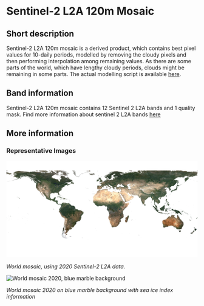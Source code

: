 # Sentinel-2 L2A 120m Mosaic 

## Short description

Sentinel-2 L2A 120m mosaic is a derived product, which contains best pixel values for 10-daily periods, modelled by removing the cloudy pixels and then performing interpolation among remaining values. As there are some parts of the world, which have lengthy cloudy periods, clouds might be remaining in some parts. The actual modelling script is available [here](https://sentinel-hub.github.io/custom-scripts/sentinel-2/interpolated_time_series/).    

## Band information  
Sentinel-2 L2A 120m mosaic contains 12 Sentinel 2 L2A bands and 1 quality mask. Find more information about sentinel 2 L2A bands [here](https://docs.sentinel-hub.com/api/latest/data/sentinel-2-l2a/#available-bands-and-data)

## More information  

### Representative Images

![World mosaic 2020](world_mosaic_2020.png)

*World mosaic, using 2020 Sentinel-2 L2A data.*  


![World mosaic 2020, blue marble background](world_mosaic_2020_blue_marble.png)

*World mosaic 2020 on blue marble background with sea ice index information*


